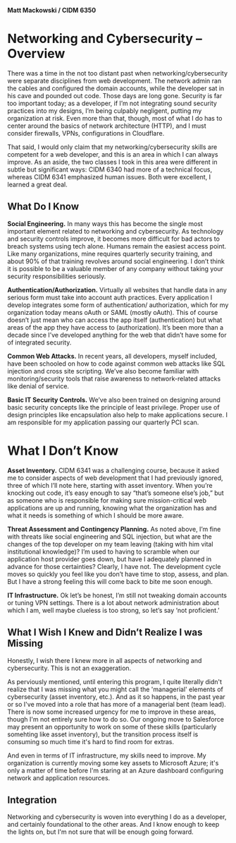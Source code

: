 **Matt Mackowski / CIDM 6350**

# Networking and Cybersecurity – Overview

There was a time in the not too distant past when networking/cybersecurity were separate disciplines from web development. The network admin ran the cables and configured the domain accounts, while the developer sat in his cave and pounded out code. Those days are long gone. Security is far too important today; as a developer, if I’m not integrating sound security practices into my designs, I’m being culpably negligent, putting my organization at risk. Even more than that, though, most of what I do has to center around the basics of network architecture (HTTP), and I must consider firewalls, VPNs, configurations in Cloudflare.

That said, I would only claim that my networking/cybersecurity skills are competent for a web developer, and this is an area in which I can always improve. As an aside, the two classes I took in this area were different in subtle but significant ways: CIDM 6340 had more of a technical focus, whereas CIDM 6341 emphasized human issues. Both were excellent, I learned a great deal.

## What Do I Know

****Social Engineering.**** In many ways this has become the single most important element related to networking and cybersecurity. As technology and security controls improve, it becomes more difficult for bad actors to breach systems using tech alone. Humans remain the easiest access point. Like many organizations, mine requires quarterly security training, and about 90% of that training revolves around social engineering. I don’t think it is possible to be a valuable member of any company without taking your security responsibilities seriously.

****Authentication/Authorization.**** Virtually all websites that handle data in any serious form must take into account auth practices. Every application I develop integrates some form of authentication/ authorization, which for my organization today means oAuth or SAML (mostly oAuth). This of course doesn’t just mean who can access the app itself (authentication) but what areas of the app they have access to (authorization). It’s been more than a decade since I’ve developed anything for the web that didn’t have some for of integrated security.

****Common Web Attacks.**** In recent years, all developers, myself included, have been schooled on how to code against common web attacks like SQL injection and cross site scripting. We’ve also become familiar with monitoring/security tools that raise awareness to network-related attacks like denial of service.

****Basic IT Security Controls.**** We’ve also been trained on designing around basic security concepts like the principle of least privilege. Proper use of design principles like encapsulation also help to make applications secure. I am responsible for my application passing our quarterly PCI scan.

# What I Don’t Know

****Asset Inventory.**** CIDM 6341 was a challenging course, because it asked me to consider aspects of web development that I had previously ignored, three of which I’ll note here, starting with asset inventory. When you’re knocking out code, it’s easy enough to say “that’s someone else’s job,” but as someone who is responsible for making sure mission-critical web applications are up and running, knowing what the organization has and what it needs is something of which I should be more aware.

****Threat Assessment and Contingency Planning.**** As noted above, I’m fine with threats like social engineering and SQL injection, but what are the changes of the top developer on my team leaving (taking with him vital institutional knowledge)? I’m used to having to scramble when our application host provider goes down, but have I adequately planned in advance for those certainties? Clearly, I have not. The development cycle moves so quickly you feel like you don’t have time to stop, assess, and plan. But I have a strong feeling this will come back to bite me soon enough.

****IT Infrastructure.**** Ok let’s be honest, I’m still not tweaking domain accounts or tuning VPN settings. There is a lot about network administration about which I am, well maybe clueless is too strong, so let’s say ‘not proficient.’

## What I Wish I Knew and Didn’t Realize I was Missing

Honestly, I wish there I knew more in all aspects of networking and cybersecurity. This is not an exaggeration.

As perviously mentioned, until entering this program, I quite literally didn't realize that I was missing what you might call the 'managerial' elements of cybersecurity (asset inventory, etc.). And as it so happens, in the past year or so I've moved into a role that has more of a managerial bent (team lead). There is now some increased urgency for me to improve in these areas, though I'm not entirely sure how to do so. Our ongoing move to Salesforce may present an opportunity to work on some of these skills (particularly somehting like asset inventory), but the transition process itself is consuming so much time it's hard to find room for extras.

And even in terms of IT infrastructure, my skills need to improve. My organization is currently moving some key assets to Microsoft Azure; it's only a matter of time before I'm staring at an Azure dashboard configuring network and application resources.

## Integration

Networking and cybersecurity is woven into everything I do as a developer, and certainly foundational to the other areas. And I know enough to keep the lights on, but I'm not sure that will be enough going forward.

